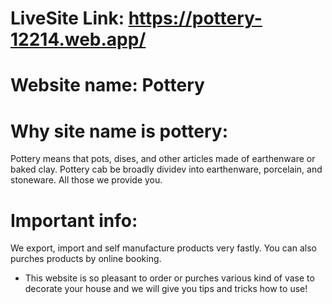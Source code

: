 # LiveSite Link: https://pottery-12214.web.app/
# Website name: Pottery
# Why site name is pottery: 
   Pottery means that pots, dises, and other articles made of earthenware or baked clay. Pottery cab be broadly dividev into earthenware, porcelain, and stoneware. All those we provide you.
#  Important info:
   We export, import and self manufacture products very fastly. You can also purches products by online booking.
* This website is so pleasant to order or purches various kind of vase to decorate your house and we will give you tips and tricks how to use!

